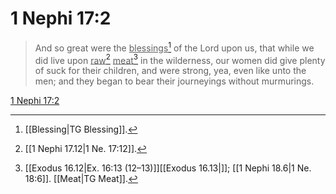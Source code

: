 # 1 Nephi 17:2

> And so great were the <u>blessings</u>[^a] of the Lord upon us, that while we did live upon <u>raw</u>[^b] <u>meat</u>[^c] in the wilderness, our women did give plenty of suck for their children, and were strong, yea, even like unto the men; and they began to bear their journeyings without murmurings.

[1 Nephi 17:2](https://www.churchofjesuschrist.org/study/scriptures/bofm/1-ne/17?lang=eng&id=p2#p2)


[^a]: [[Blessing|TG Blessing]].  
[^b]: [[1 Nephi 17.12|1 Ne. 17:12]].  
[^c]: [[Exodus 16.12|Ex. 16:13 (12–13)]][[Exodus 16.13|]]; [[1 Nephi 18.6|1 Ne. 18:6]]. [[Meat|TG Meat]].  
